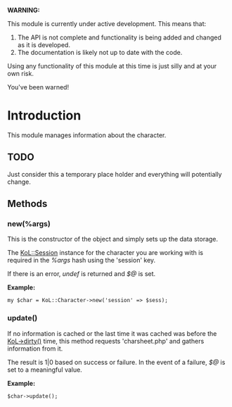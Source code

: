 **WARNING:**

This module is currently under active development. This means that:

  1. The API is not complete and functionality is being added and changed as it is developed.
  1. The documentation is likely not up to date with the code.

Using any functionality of this module at this time is just silly and at your own risk.

You've been warned!



# Introduction #

This module manages information about the character.

## TODO ##

Just consider this a temporary place holder and everything will potentially change.

## Methods ##
### new(%args) ###
This is the constructor of the object and simply sets up the data storage.

The [KoL::Session](PerlKoLSession.md) instance for the character you are working with is required in the _%args_ hash using the 'session' key.

If there is an error, _undef_ is returned and _$@_ is set.

**Example:**
```
my $char = KoL::Character->new('session' => $sess);
```

### update() ###
If no information is cached or the last time it was cached was before the [KoL->dirty()](PerlKoL.md) time, this method requests 'charsheet.php' and gathers information from it.

The result is 1|0 based on success or failure. In the event of a failure, _$@_ is set to a meaningful value.

**Example:**

```
$char->update();
```